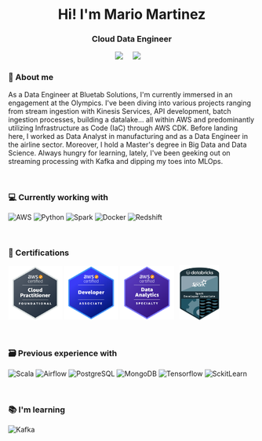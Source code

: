 <h1 align="center"> Hi! I'm Mario Martinez </h1>
<h3 align="center"> Cloud Data Engineer </h1>
<p align="center">
 <a href="https://www.linkedin.com/in/mariomartinezazcona/"><img src="https://img.shields.io/badge/linkedin-%230077B5.svg?&style=for-the-badge&logo=linkedin&logoColor=white" /></a>&nbsp;&nbsp;&nbsp;&nbsp;
 <a href="mailto:mmartinez.azcona@gmail.com?subject=Came%20from%20Github"><img src="https://img.shields.io/badge/gmail-%23D14836.svg?&style=for-the-badge&logo=gmail&logoColor=white" /></a>&nbsp;&nbsp;&nbsp;&nbsp;
</p>

<p align="Left">
<h3> 👋 About me </h3>
As a Data Engineer at Bluetab Solutions, I'm currently immersed in an engagement at the Olympics. I've been diving into various projects ranging from stream ingestion with Kinesis Services, API development, batch ingestion processes, building a datalake... all within AWS and predominantly utilizing Infrastructure as Code (IaC) through AWS CDK. Before landing here, I worked as Data Analyst in manufacturing and as a Data Engineer in the airline sector. Moreover, I hold a Master's degree in Big Data and Data Science. Always hungry for learning, lately, I've been geeking out on streaming processing with Kafka and dipping my toes into MLOps.
</p>

<br>

<p align="Left">
<h3> 💻 Currently working with </h3>
 <p align="Left">
  <img alt="AWS" src="https://img.shields.io/badge/aws-FAA032?style=for-the-badge&logo=amazonaws&logoColor=white">
  <img alt="Python" src="https://img.shields.io/badge/Python-DEAE3C?style=for-the-badge&logo=python&logoColor=white">
  <img alt="Spark" src="https://img.shields.io/badge/PySpark-E7772B?style=for-the-badge&logo=apachespark&logoColor=white">
  <img alt="Docker" src="https://img.shields.io/badge/Docker-29A3DA?style=for-the-badge&logo=docker&logoColor=white">
  <img alt="Redshift" src="https://img.shields.io/badge/Redshift-7950DA?style=for-the-badge&logo=amazonredshift&logoColor=white">
 </p>
</p>

<br>

<p align="Left">
<h3> 🏅 Certifications </h3>
<p align="left">
  <a href="https://www.credly.com/badges/5b4b5d1b-9029-4ef6-91de-bd7ed27137f4/public_url" target="_blank">
  <img src="img/AWS-Certified-Cloud-Practitioner_badge.png" width="110" title="AWS Certified Cloud Practitioner badge"></a>
  <a href="https://www.credly.com/badges/48aba98e-aa7d-45a8-b005-b9464980282e/public_url">
  <img src="img/AWS-Certified-Developer-Associate_badge.png" width="110" title="AWS Certified Developer Associate badge"></a>
  <a href="https://www.credly.com/badges/ccf6d041-bcf0-4534-9418-a84f17d065a7/public_url">
  <img src="img/AWS-Certified-Data-Analytics-Specialty_badge.png" width="110" title="AWS Certified Data Analytics Specialty badge"></a>&nbsp;&nbsp;
  <a href="https://credentials.databricks.com/78f643e7-01de-4487-a070-e5f3661acdfb#gs.7k7a1e">
  <img src="img/Specialty-badge-spark-developer-associate.png" width="80" title="Databricks Certified Associate Developer for Apache Spark badge"></a>
</p>
</p>

<br>

<p align="Left">
<h3> 🗃️ Previous experience with </h3>
 <p align="Left">
  <img alt="Scala" src="https://img.shields.io/badge/Scala-922118?style=for-the-badge&logo=scala&logoColor=white">
  <img alt="Airflow" src="https://img.shields.io/badge/Airflow-20C1CC?style=for-the-badge&logo=apacheairflow&logoColor=white">
  <img alt="PostgreSQL" src="https://img.shields.io/badge/postgresql-33658B?style=for-the-badge&logo=postgresql&logoColor=white">
  <img alt="MongoDB" src="https://img.shields.io/badge/mongodb-17A844?style=for-the-badge&logo=mongodb&logoColor=white">
  <img alt="Tensorflow" src="https://img.shields.io/badge/tensorflow-FD7F2A?style=for-the-badge&logo=tensorflow&logoColor=white">
  <img alt="SckitLearn" src="https://img.shields.io/badge/scikitlearn-F39C55?style=for-the-badge&logo=scikitlearn&logoColor=white">
 </p>
</p>

<br>

<p align="Left">
<h3> 📚 I'm learning </h3>
 <p align="Left">
  <img alt="Kafka" src="https://img.shields.io/badge/Kafka-000000?style=for-the-badge&logo=apachekafka&logoColor=white">
  <br>
 </p>
</p>
